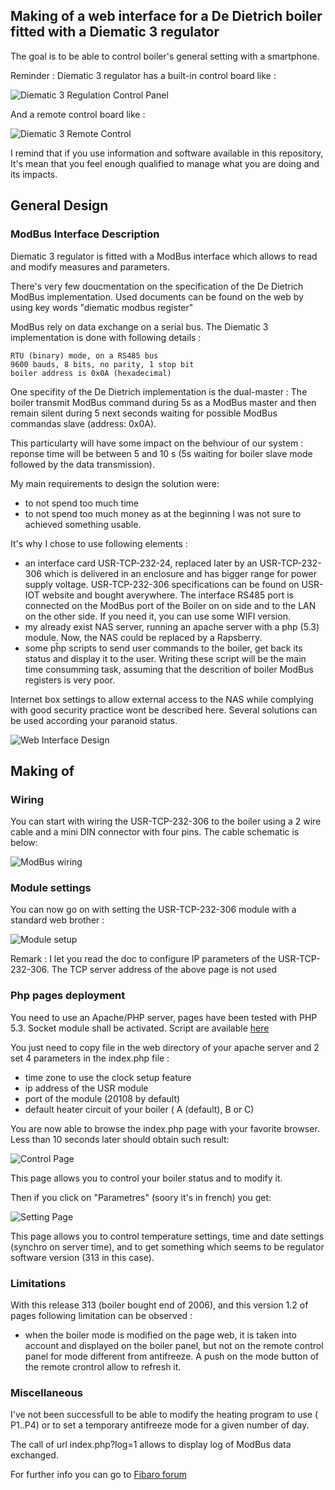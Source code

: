 <h2>Making of a web interface for a De Dietrich boiler fitted with a Diematic 3 regulator</h2>

The goal is to be able to control boiler's general setting with a smartphone.

Reminder : Diematic 3 regulator has a built-in control board like :

![Diematic 3 Regulation Control Panel](ReadMeImages/DiematicRegul.png)

And a remote control board like :

![Diematic 3 Remote Control](ReadMeImages/DiematicCdA.png)

I remind that if you use information and software available in this repository, It's mean that you feel enough qualified to manage what you are doing and its impacts.

<h2>General Design</h2>
<h3>ModBus Interface Description</h3>

Diematic 3 regulator is fitted with a ModBus interface which allows to read and modify measures and parameters.

There's very few doucmentation on the specification of the De Dietrich ModBus implementation. Used documents can be found on the web by using key words "diematic modbus register"

ModBus rely on data exchange on a serial bus. The Diematic 3 implementation is done with following details :

    RTU (binary) mode, on a RS485 bus
    9600 bauds, 8 bits, no parity, 1 stop bit
    boiler address is 0x0A (hexadecimal)

One specifity of the De Dietrich implementation is the dual-master :
    The boiler transmit ModBus command during 5s as a ModBus master and then remain silent during 5 next seconds  waiting for possible ModBus commandas slave (address: 0x0A).

This particularty will have some impact on the behviour of our system : reponse time will be between 5 and 10 s (5s waiting for boiler slave mode followed by the data transmission).

My main requirements to design the solution were:
- to not spend too much time
- to not spend too much money
as at the beginning I was not sure to achieved something usable.

It's why I chose to use following elements :
- an interface card USR-TCP-232-24, replaced later by an USR-TCP-232-306 which is delivered in an enclosure and has bigger range for power supply voltage. USR-TCP-232-306 specifications can be found on USR-IOT website and bought averywhere. The interface RS485 port is connected on the ModBus port of the Boiler on on side and to the LAN on the other side. If you need it, you can use some WIFI version.
- my already exist NAS server, running an apache server with a php (5.3) module. Now, the NAS could be replaced by a Rapsberry.
- some pĥp scripts to send user commands to the boiler, get back its status and display it to the user. Writing these script will be the main time consumming task, assuming that the descrition of boiler ModBus registers is very poor.

Internet box settings to allow external access to the NAS while complying with good security practice wont be described here. Several solutions can be used according your paranoid status.

![Web Interface Design](ReadMeImages/DiematicWebInterfaceDesign.png)

<h2>Making of</h2>
<h3>Wiring</h3>

You can start with wiring the USR-TCP-232-306 to the boiler using a 2 wire cable and a mini DIN connector with four pins. The cable schematic is below:

![ModBus wiring](ReadMeImages/ModBusMiniDinConnection.png)

<h3>Module settings</h3>
You can now go on with setting the USR-TCP-232-306  module with a standard web brother :

![Module setup](ReadMeImages/USR-TCP232-306-config.png)

Remark : I let you read the doc to configure IP parameters of the USR-TCP-232-306. The TCP server address of the above page is not used

<h3>Php pages deployment</h3>

You need to use an Apache/PHP server, pages have been tested with PHP 5.3. Socket module shall be activated.
Script are available [here](web/)

You just need to copy file in the web directory of your apache server and 2 set 4 parameters in the index.php file :
- time zone to use the clock setup feature
- ip address of the USR module
- port of the module (20108 by default)
- default heater circuit of your boiler ( A (default), B or C)

You are now able to browse the index.php page with your favorite browser. Less than 10 seconds later should obtain such result:

![Control Page](ReadMeImages/CtrlA.png)

This page allows you to control your boiler status and to modify it.

Then if you click on "Parametres" (soory it's in french) you get:

![Setting Page](ReadMeImages/Param.png)

This page allows you to control temperature settings, time and date settings (synchro on server time), and to get something which seems to be regulator software version (313 in this case).

<h3>Limitations</h3>

With this release 313 (boiler bought end of 2006), and this version 1.2 of pages following limitation can be observed :
- when the boiler mode is modified on the page web, it is taken into account and displayed on the boiler panel, but not on the remote control panel for mode different from antifreeze. A push on the mode button of the remote crontrol allow to refresh it.

<h3>Miscellaneous</h3>
I've not been successfull to be able to modify the heating program to use ( P1..P4) or to set a temporary antifreeze mode for a given number of day.

The call of url index.php?log=1 allows to display log of ModBus data exchanged.

For further info you can go to [Fibaro forum](https://www.domotique-fibaro.fr/topic/5677-de-dietrich-diematic-isystem/)
